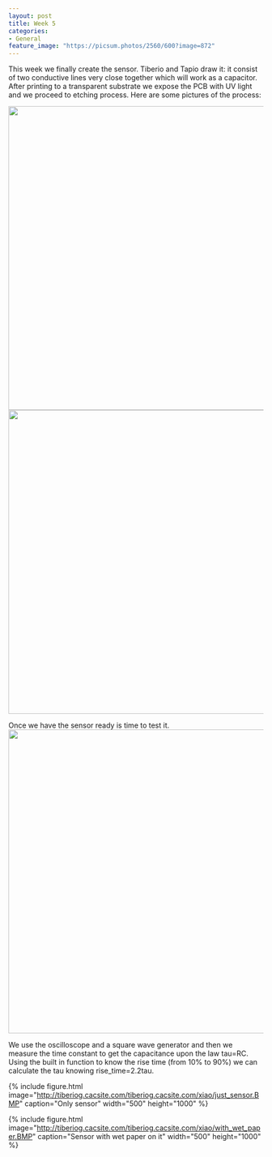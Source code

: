 ```yaml
---
layout: post
title: Week 5
categories:
- General
feature_image: "https://picsum.photos/2560/600?image=872"
---
```

This week we finally create the sensor. Tiberio and Tapio draw it: it consist of two conductive lines very close together which will work as a capacitor.
After printing to a transparent substrate we expose the PCB with UV light and we proceed to etching process.
Here are some pictures of the process:

<!-- {% include figure.html image="http://tiberiog.cacsite.com/tiberiog.cacsite.com/xiao/week4_process1.JPG" caption="Exposing" width="600" %} -->

<!-- {% include figure.html image="http://tiberiog.cacsite.com/tiberiog.cacsite.com/xiao/week4_process2.JPG" caption="etching" width="600" %} -->
<img src="http://tiberiog.cacsite.com/tiberiog.cacsite.com/xiao/week4_process1.JPG" width="600" >
<img src="http://tiberiog.cacsite.com/tiberiog.cacsite.com/xiao/week4_process2.JPG" width="600" >

Once we have the sensor ready is time to test it.
<img src="http://tiberiog.cacsite.com/tiberiog.cacsite.com/xiao/week4_process2.JPG" width="600" >

<!-- {% include figure.html image="http://tiberiog.cacsite.com/tiberiog.cacsite.com/xiao/week4_process3.JPG" caption="Finished sensor with resistor" width="600" height="800" %} -->

We use the oscilloscope and a square wave generator and then we measure the time constant to get the capacitance upon the law tau=RC.
Using the built in function to know the rise time (from 10% to 90%) we can calculate the tau knowing rise_time=2.2tau.

{% include figure.html image="http://tiberiog.cacsite.com/tiberiog.cacsite.com/xiao/just_sensor.BMP" caption="Only sensor" width="500" height="1000" %}

{% include figure.html image="http://tiberiog.cacsite.com/tiberiog.cacsite.com/xiao/with_wet_paper.BMP" caption="Sensor with wet paper on it" width="500" height="1000" %}
